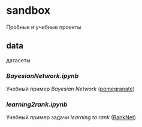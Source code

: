 # sandbox
Пробные и учебные проекты

## data
датасеты

### _BayesianNetwork.ipynb_
Учебный пример _Bayesian Network_ ([pomegranate](https://pomegranate.readthedocs.io/en/latest))

### _learning2rank.ipynb_
Учебный пример задачи _learning to rank_ ([RankNet](https://github.com/ysyyork/RankNet/blob/master/main.py))
